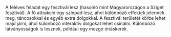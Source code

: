 A féléves feladat egy fesztivál lesz (hasonló mint Magyarországon a Sziget fesztivál).
A fő attrakció egy színpad lesz, ahol különböző effektek jelennek meg, táncosokkal és egyéb extra dolgokkal.
A fesztivál területét körbe lehet majd járni, ahol különböző interaktív dolgokat lehet csinálni.
Különböző látványosságok is lesznek, például egy mozgó óriáskerék. 
